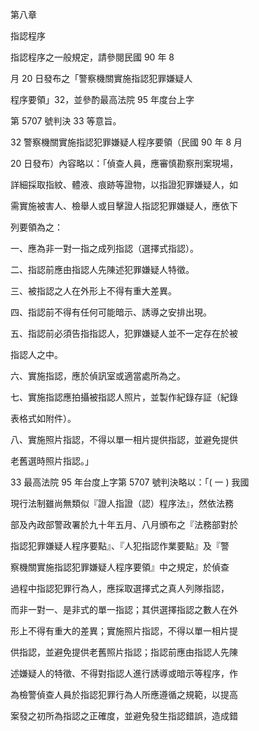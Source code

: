 第八章

指認程序


指認程序之一般規定，請參閱民國 90 年 8

月 20 日發布之「警察機關實施指認犯罪嫌疑人

程序要領」32，並參酌最高法院 95 年度台上字

第 5707 號判決 33 等意旨。

32 警察機關實施指認犯罪嫌疑人程序要領（民國 90 年 8 月

20 日發布）內容略以：「偵查人員，應審慎勘察刑案現場，

詳細採取指紋、體液、痕跡等證物，以指證犯罪嫌疑人，如

需實施被害人、檢舉人或目擊證人指認犯罪嫌疑人，應依下

列要領為之：

一、應為非一對一指之成列指認（選擇式指認）。

二、指認前應由指認人先陳述犯罪嫌疑人特徵。

三、被指認之人在外形上不得有重大差異。

四、指認前不得有任何可能暗示、誘導之安排出現。

五、指認前必須告指指認人，犯罪嫌疑人並不一定存在於被

指認人之中。

六、實施指認，應於偵訊室或適當處所為之。

七、實施指認應拍攝被指認人照片，並製作紀錄存証（紀錄

表格式如附件）。

八、實施照片指認，不得以單一相片提供指認，並避免提供

老舊選時照片指認。」

33 最高法院 95 年台度上字第 5707 號判決略以：「( 一 ) 我國

現行法制雖尚無類似『證人指證（認）程序法』，然依法務

部及內政部警政署於九十年五月、八月頒布之『法務部對於

指認犯罪嫌疑人程序要點』、『人犯指認作業要點』及『警

察機關實施指認犯罪嫌疑人程序要領』中之規定，於偵查

過程中指認犯罪行為人，應採取選擇式之真人列隊指認，

而非一對一、是非式的單一指認；其供選擇指認之數人在外

形上不得有重大的差異；實施照片指認，不得以單一相片提

供指認，並避免提供老舊照片指認；指認前應由指認人先陳

述嫌疑人的特徵、不得對指認人進行誘導或暗示等程序，作

為檢警偵查人員於指認犯罪行為人所應遵循之規範，以提高

案發之初所為指認之正確度，並避免發生指認錯誤，造成錯
